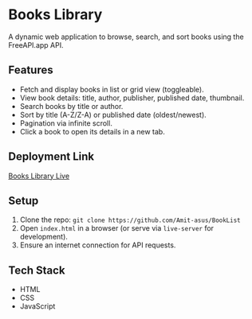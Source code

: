# Books Library

A dynamic web application to browse, search, and sort books using the FreeAPI.app API.

## Features
- Fetch and display books in list or grid view (toggleable).
- View book details: title, author, publisher, published date, thumbnail.
- Search books by title or author.
- Sort by title (A-Z/Z-A) or published date (oldest/newest).
- Pagination via infinite scroll.
- Click a book to open its details in a new tab.


## Deployment Link
[Books Library Live](https://books-library-yourname.vercel.app/)

## Setup
1. Clone the repo: `git clone https://github.com/Amit-asus/BookList`
2. Open `index.html` in a browser (or serve via `live-server` for development).
3. Ensure an internet connection for API requests.

## Tech Stack
- HTML
- CSS
- JavaScript